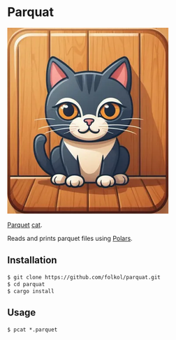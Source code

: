 # Parquat

![parquat icon, a cat sitting on a parquet floor](parquat.png)

[Parquet](https://parquet.apache.org) [cat](https://pubs.opengroup.org/onlinepubs/9699919799/utilities/cat.html).

Reads and prints parquet files using [Polars](https://docs.rs/polars/latest/polars/).

## Installation

```
$ git clone https://github.com/folkol/parquat.git
$ cd parquat
$ cargo install
```

## Usage

```
$ pcat *.parquet
```
